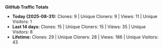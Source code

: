 
**GitHub Traffic Totals**

- **Today (2025-08-31):** Clones: 9 | Unique Cloners: 9 | Views: 11 | Unique Visitors: 1
- **Last 14 days:** Clones: 15 | Unique Cloners: 15 | Views: 35 | Unique Visitors: 8
- **Lifetime:** Clones: 29 | Unique Cloners: 28 | Views: 186 | Unique Visitors: 43
